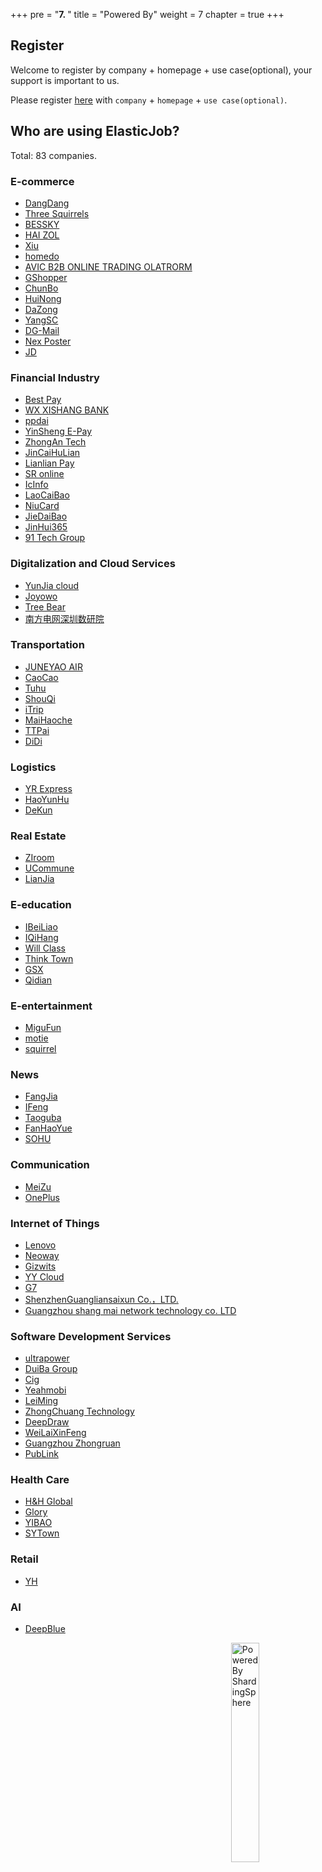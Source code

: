 +++
pre = "<b>7. </b>"
title = "Powered By"
weight = 7
chapter = true
+++

## Register

Welcome to register by company + homepage + use case(optional), your support is important to us.

Please register [here](https://github.com/apache/shardingsphere-elasticjob/issues/254) with `company` + `homepage` + `use case(optional)`.

## Who are using ElasticJob?

Total: 83 companies.

### E-commerce
<ul>
    <li><a href="http://www.dangdang.com/" rel="nofollow">DangDang</a></li>
    <li><a href="http://www.3songshu.com/" rel="nofollow">Three Squirrels</a></li>
    <li><a href="http://www.bessky.cn/" rel="nofollow">BESSKY</a></li>
    <li><a href="https://www.haizol.com/" rel="nofollow">HAI ZOL</a></li>
    <li><a href="http://www.xiu.com/" rel="nofollow">Xiu</a></li>
    <li><a href="https://www.homedo.com/" rel="nofollow">homedo</a></li>
    <li><a href="http://www.eavic.com/" rel="nofollow">AVIC B2B ONLINE TRADING OLATRORM</a></li>
    <li><a href="http://www.b5cai.com/" rel="nofollow">GShopper</a></li>
    <li><a href="https://www.chunbo.com/" rel="nofollow">ChunBo</a></li>
    <li><a href="https://www.cnhnb.com/" rel="nofollow">HuiNong</a></li>
    <li><a href="https://www.dazong.com/" rel="nofollow">DaZong</a></li>
    <li><a href="https://www.yunyangtao.com/" rel="nofollow">YangSC</a></li>
    <li><a href="https://www.dg-mall.com/" rel="nofollow">DG-Mail</a></li>
    <li><a href="https://nexposter.com/" rel="nofollow">Nex Poster</a></li>
    <li><a href="https://www.jd.com/" rel="nofollow">JD</a></li>
</ul>

### Financial Industry
<ul>
    <li><a href="https://www.bestpay.com.cn/" rel="nofollow">Best Pay</a></li>
    <li><a href="http://www.wxsbank.com/" rel="nofollow">WX XISHANG BANK</a></li>
    <li><a href="https://www.ppdai.com/" rel="nofollow">ppdai</a></li>
    <li><a href="https://www.ysepay.com/" rel="nofollow">YinSheng E-Pay</a></li>
    <li><a href="https://www.zhongan.com/" rel="nofollow">ZhongAn Tech</a></li>
    <li><a href="http://www.jchl.com/" rel="nofollow">JinCaiHuLian</a></li>
    <li><a href="https://www.lianlianpay.com/" rel="nofollow">Lianlian Pay</a></li>
    <li><a href="http://www.yaolaivip.com/" rel="nofollow">SR online</a></li>
    <li><a href="http://www.icinfo.cn/" rel="nofollow">IcInfo</a></li>
    <li><a href="https://www.laocaibao.com/" rel="nofollow">LaoCaiBao</a></li>
    <li><a href="https://www.kaniu.com/" rel="nofollow">NiuCard</a></li>
    <li><a href="http://www.jiedaibao.com/" rel="nofollow">JieDaiBao</a></li>
    <li><a href="https://www.jinhui365.com/" rel="nofollow">JinHui365</a></li>
    <li><a href="http://www.91techgroup.com/" rel="nofollow">91 Tech Group</a></li>
</ul>

### Digitalization and Cloud Services
<ul>
    <li><a href="http://www.yunjiacloud.com/" rel="nofollow">YunJia cloud</a></li>
    <li><a href="https://www.joyowo.com/" rel="nofollow">Joyowo</a></li>
    <li><a href="https://www.treebear.cn/" rel="nofollow">Tree Bear</a></li>
    <li><a href="https://www.szdgri.com/" rel="nofollow">南方电网深圳数研院</a></li>
</ul>

### Transportation
<ul>
    <li><a href="http://www.juneyaoair.com/" rel="nofollow">JUNEYAO AIR</a></li>
    <li><a href="https://www.caocaokeji.cn/" rel="nofollow">CaoCao</a></li>
    <li><a href="https://www.tuhu.cn/" rel="nofollow">Tuhu</a></li>
    <li><a href="https://www.01zhuanche.com/" rel="nofollow">ShouQi</a></li>
    <li><a href="https://www.itrip.com/" rel="nofollow">iTrip</a></li>
    <li><a href="https://www.maihaoche.com/" rel="nofollow">MaiHaoche</a></li>
    <li><a href="https://www.ttpai.cn/" rel="nofollow">TTPai</a></li>
    <li><a href="https://www.didiglobal.com/" rel="nofollow">DiDi</a></li>
</ul>

### Logistics
<ul>
    <li><a href="http://www.yto.net.cn/" rel="nofollow">YR Express</a></li>
    <li><a href="http://www.haoyunhu56.com/" rel="nofollow">HaoYunHu</a></li>
    <li><a href="http://www.dekuncn.com/" rel="nofollow">DeKun</a></li>
</ul>

### Real Estate
<ul>
    <li><a href="http://www.ziroom.com/" rel="nofollow">ZIroom</a></li>
    <li><a href="https://www.ucommune.com/" rel="nofollow">UCommune</a></li>
    <li><a href="https://www.lianjia.com/" rel="nofollow">LianJia</a></li>
</ul>

### E-education
<ul>
    <li><a href="https://www.ibeiliao.com/" rel="nofollow">IBeiLiao</a></li>
    <li><a href="http://www.iqihang.com/" rel="nofollow">IQiHang</a></li>
    <li><a href="https://willclass.com/" rel="nofollow">Will Class</a></li>
    <li><a href="http://www.thinktown.com/" rel="nofollow">Think Town</a></li>
    <li><a href="https://www.genshuixue.com/" rel="nofollow">GSX</a></li>
    <li><a href="https://www.qidianla.com/" rel="nofollow">Qidian</a></li>
</ul>

### E-entertainment
<ul>
    <li><a href="https://g.10086.cn/" rel="nofollow">MiguFun</a></li>
    <li><a href="https://www.motie.com/" rel="nofollow">motie</a></li>
    <li><a href="http://changemax.cn/" rel="nofollow">squirrel</a></li>
</ul>

### News
<ul>
    <li><a href="http://bj.fangjia.com/" rel="nofollow">FangJia</a></li>
    <li><a href="https://auto.ifeng.com/" rel="nofollow">IFeng</a></li>
    <li><a href="https://www.taoguba.com.cn/" rel="nofollow">Taoguba</a></li>
    <li><a href="https://www.fanhaoyue.com/" rel="nofollow">FanHaoYue</a></li>
    <li><a href="https://www.sohu.com/" rel="nofollow">SOHU</a></li>
</ul>

### Communication
<ul>
    <li><a href="https://www.meizu.com/" rel="nofollow">MeiZu</a></li>
    <li><a href="https://www.oneplus.com/cn" rel="nofollow">OnePlus</a></li>
</ul>

### Internet of Things
<ul>
    <li><a href="https://thinkiot.lenovo.com/" rel="nofollow">Lenovo</a></li>
    <li><a href="http://www.neoway.com/" rel="nofollow">Neoway</a></li>
    <li><a href="https://www.gizwits.com/" rel="nofollow">Gizwits</a></li>
    <li><a href="http://www.gdyuanpeng.com/" rel="nofollow">YY Cloud</a></li>
    <li><a href="https://www.g7.com.cn/" rel="nofollow">G7</a></li>
    <li><a href="http://www.glsx.com.cn/">ShenzhenGuangliansaixun Co.，LTD.</a></li>
    <li><a href="https://sunwuu.com">Guangzhou shang mai network technology co. LTD</a></li>
</ul>

### Software Development Services
<ul>
    <li><a href="https://www.ultrapower.com.cn/" rel="nofollow">ultrapower</a></li>
    <li><a href="http://www.duiba.com.cn" rel="nofollow">DuiBa Group</a></li>
    <li><a href="http://www.cig.com.cn/" rel="nofollow">Cig</a></li>
    <li><a href="https://cn.yeahmobi.com/" rel="nofollow">Yeahmobi</a></li>
    <li><a href="http://www.leimingtech.com/" rel="nofollow">LeiMing</a></li>
    <li><a href="https://www.zyzc8.com/" rel="nofollow">ZhongChuang Technology</a></li>
    <li><a href="http://www.deepdraw.cn/" rel="nofollow">DeepDraw</a></li>
    <li><a href="https://www.go-future.cn/" rel="nofollow">WeiLaiXinFeng</a></li>
    <li><a href="http://www.gzcss.net/" rel="nofollow">Guangzhou Zhongruan</a></li>
    <li><a href="https://www.shb.ltd/" rel="nofollow">PubLink</a></li>
</ul>

### Health Care
<ul>
    <li><a href="https://www.hh.global/" rel="nofollow">H&H Global</a></li>
    <li><a href="http://www.yunyichina.cn/" rel="nofollow">Glory</a></li>
    <li><a href="https://www.120yibao.com/" rel="nofollow">YIBAO</a></li>
    <li><a href="https://www.sytown.cn/" rel="nofollow">SYTown</a></li>
</ul>

### Retail
<ul>
    <li><a href="http://www.yonghui.com.cn/" rel="nofollow">YH</a></li>
</ul>

### AI
<ul>
    <li><a href="https://www.deepblueai.com/" rel="nofollow">DeepBlue</a></li>
</ul>

<img src="https://shardingsphere.apache.org/community/image/powered-by.png" width = "30%" height = "30%" align="right" alt="Powered By ShardingSphere" />
